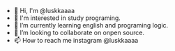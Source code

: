 - 👋 Hi, I'm @luskkaaaa
- 👀 I'm interested in study programing.
- 🌱 I’m currently learning english and programing logic.
- 💞️ I’m looking to collaborate on onpen source.
- 📫 How to reach me instagram @luskkaaaa
<!---
luskkaaaa/luskkaaaa is a ✨ special ✨ repository because its `README.md` (this file) appears on your GitHub profile.
You can click the Preview link to take a look at your changes.
--->
